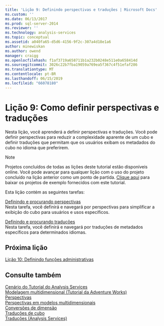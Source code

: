 ```yaml
---
title: 'Lição 9: Definindo perspectivas e traduções | Microsoft Docs'
ms.custom: ''
ms.date: 06/13/2017
ms.prod: sql-server-2014
ms.reviewer: ''
ms.technology: analysis-services
ms.topic: conceptual
ms.assetid: a040fa65-d5d6-4156-9f2c-307a4d18e1a6
author: minewiskan
ms.author: owend
manager: craigg
ms.openlocfilehash: f1af3719a658711b1a232b0248e511e0a658414d
ms.sourcegitcommit: 3026c22b7fba19059a769ea5f367c4f51efaf286
ms.translationtype: MT
ms.contentlocale: pt-BR
ms.lasthandoff: 06/15/2019
ms.locfileid: "66078180"
---
```

# <a name="lesson-9-defining-perspectives-and-translations"></a>Lição 9: Como definir perspectivas e traduções
  Nesta lição, você aprenderá a definir perspectivas e traduções. Você pode definir perspectivas para reduzir a complexidade aparente de um cubo e definir traduções que permitam que os usuários exibam os metadados do cubo no idioma que preferirem.  
  
> [!NOTE]  
>  Projetos concluídos de todas as lições deste tutorial estão disponíveis online. Você pode avançar para qualquer lição com o uso do projeto concluído na lição anterior como um ponto de partida. [Clique aqui](https://go.microsoft.com/fwlink/?LinkID=221866) para baixar os projetos de exemplo fornecidos com este tutorial.  
  
 Esta lição contém as seguintes tarefas:  
  
 [Definindo e procurando perspectivas](multidimensional-models-olap-logical-cube-objects/perspectives.md)  
 Nesta tarefa, você definirá e navegará por perspectivas para simplificar a exibição do cubo para usuários e usos específicos.  
  
 [Definindo e procurando traduções](../analysis-services/lesson-9-2-defining-and-browsing-translations.md)  
 Nesta tarefa, você definirá e navegará por traduções de metadados específicos para determinados idiomas.  
  
## <a name="next-lesson"></a>Próxima lição  
 [Lição 10: Definindo funções administrativas](lesson-10-defining-administrative-roles.md)  
  
## <a name="see-also"></a>Consulte também  
 [Cenário do Tutorial do Analysis Services](../analysis-services/analysis-services-tutorial-scenario.md)   
 [Modelagem multidimensional &#40;Tutorial da Adventure Works&#41;](multidimensional-modeling-adventure-works-tutorial.md)   
 [Perspectivas](../analysis-services/multidimensional-models-olap-logical-cube-objects/perspectives.md)   
 [Perspectivas em modelos multidimensionais](multidimensional-models/perspectives-in-multidimensional-models.md)   
 [Conversões de dimensão](multidimensional-models-olap-logical-dimension-objects/dimension-translations.md)   
 [Traduções de cubo](multidimensional-models-olap-logical-cube-objects/cube-translations.md)   
 [Traduções &#40;Analysis Services&#41;](translations-analysis-services.md)  
  
  
